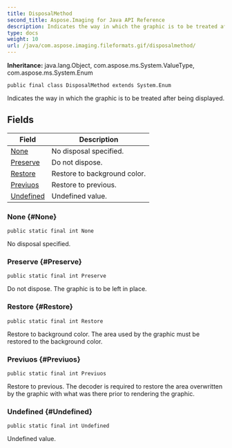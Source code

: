 ```yaml
---
title: DisposalMethod
second_title: Aspose.Imaging for Java API Reference
description: Indicates the way in which the graphic is to be treated after being displayed.
type: docs
weight: 10
url: /java/com.aspose.imaging.fileformats.gif/disposalmethod/
---
```

**Inheritance:**
java.lang.Object, com.aspose.ms.System.ValueType, com.aspose.ms.System.Enum
```
public final class DisposalMethod extends System.Enum
```

Indicates the way in which the graphic is to be treated after being displayed.
## Fields

| Field | Description |
| --- | --- |
| [None](#None) | No disposal specified. |
| [Preserve](#Preserve) | Do not dispose. |
| [Restore](#Restore) | Restore to background color. |
| [Previuos](#Previuos) | Restore to previous. |
| [Undefined](#Undefined) | Undefined value. |
### None {#None}
```
public static final int None
```


No disposal specified.

### Preserve {#Preserve}
```
public static final int Preserve
```


Do not dispose. The graphic is to be left in place.

### Restore {#Restore}
```
public static final int Restore
```


Restore to background color. The area used by the graphic must be restored to the background color.

### Previuos {#Previuos}
```
public static final int Previuos
```


Restore to previous. The decoder is required to restore the area overwritten by the graphic with what was there prior to rendering the graphic.

### Undefined {#Undefined}
```
public static final int Undefined
```


Undefined value.

